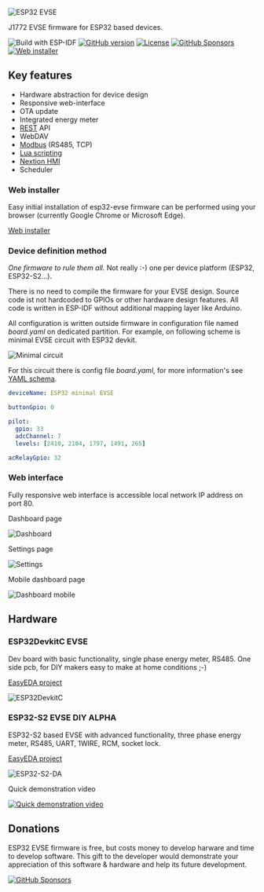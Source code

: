 ![ESP32 EVSE](https://github.com/dzurikmiroslav/esp32-evse/wiki/images/logo-full.svg)

J1772 EVSE firmware for ESP32 based devices.

![Build with ESP-IDF](https://github.com/dzurikmiroslav/esp32-evse/workflows/Build%20with%20ESP-IDF/badge.svg)
[![GitHub version](https://img.shields.io/github/release/dzurikmiroslav/esp32-evse.svg)](https://github.com/dzurikmiroslav/esp32-evse/releases/latest)
[![License](https://img.shields.io/github/license/dzurikmiroslav/esp32-evse.svg)](LICENSE.md)
[![GitHub Sponsors](https://img.shields.io/badge/donate-GitHub_Sponsors-blue)](https://github.com/sponsors/dzurikmiroslav)
[![Web installer](https://img.shields.io/badge/web-installer-green?style=flat&logo=googlechrome&logoColor=lightgrey)](https://dzurikmiroslav.github.io/esp32-evse/web-installer)

## Key features
 - Hardware abstraction for device design
 - Responsive web-interface
 - OTA update
 - Integrated energy meter
 - [REST](https://github.com/dzurikmiroslav/esp32-evse/wiki/Rest) API
 - WebDAV
 - [Modbus](https://github.com/dzurikmiroslav/esp32-evse/wiki/Modbus) (RS485, TCP)
 - [Lua scripting](https://github.com/dzurikmiroslav/esp32-evse/wiki/Lua)
 - [Nextion HMI](https://github.com/dzurikmiroslav/esp32-evse/wiki/Nextion)
 - Scheduler

### Web installer

Easy initial installation of esp32-evse firmware can be performed using your browser (currently Google Chrome or Microsoft Edge).

[ Web installer](https://dzurikmiroslav.github.io/esp32-evse/web-installer)

### Device definition method

_One firmware to rule them all._ Not really :-) one per device platform (ESP32, ESP32-S2...).

There is no need to compile the firmware for your EVSE design.
Source code ist not hardcoded to GPIOs or other hardware design features.
All code is written in ESP-IDF without additional mapping layer like Arduino.

All configuration is written outside firmware in configuration file named _board.yaml_ on dedicated partition.
For example, on following scheme is minimal EVSE circuit with ESP32 devkit.

![Minimal circuit](https://github.com/dzurikmiroslav/esp32-evse/wiki/images/minimal-circuit.png)

For this circuit there is config file _board.yaml_, for more information's see [YAML schema](board-config/board-config-schema-1.json).

```yaml
deviceName: ESP32 minimal EVSE

buttonGpio: 0

pilot:
  gpio: 33
  adcChannel: 7
  levels: [2410, 2104, 1797, 1491, 265]

acRelayGpio: 32
```

### Web interface

Fully responsive web interface is accessible local network IP address on port 80.

Dashboard page

![Dashboard](https://github.com/dzurikmiroslav/esp32-evse/wiki/images/web-dashboard.png) 

Settings page

![Settings](https://github.com/dzurikmiroslav/esp32-evse/wiki/images/web-settings.png)

Mobile dashboard page

![Dashboard mobile](https://github.com/dzurikmiroslav/esp32-evse/wiki/images/web-dashboard-mobile.png)

## Hardware

### ESP32DevkitC EVSE

Dev board with basic functionality, single phase energy meter, RS485. One side pcb, for DIY makers easy to make at home conditions ;-)

[EasyEDA project](https://oshwlab.com/dzurik.miroslav/esp32-devkit-evse)

![ESP32DevkitC](https://github.com/dzurikmiroslav/esp32-evse/wiki/images/esp32devkitc.jpg)

### ESP32-S2 EVSE DIY ALPHA

ESP32-S2 based EVSE with advanced functionality, three phase energy meter, RS485, UART, 1WIRE, RCM, socket lock.

[EasyEDA project](https://oshwlab.com/dzurik.miroslav/esp32s2-diy-evse)

![ESP32-S2-DA](https://github.com/dzurikmiroslav/esp32-evse/wiki/images/esp32s2da.jpg)

Quick demonstration video

[![Quick demonstration video](https://img.youtube.com/vi/r6YkWEet1aA/hqdefault.jpg)](https://www.youtube.com/shorts/r6YkWEet1aA)

## Donations

ESP32 EVSE firmware is free, but costs money to develop harware and time to develop software.
This gift to the developer would demonstrate your appreciation of this software & hardware and help its future development.

[![GitHub Sponsors](https://img.shields.io/badge/donate-GitHub_Sponsors-blue)](https://github.com/sponsors/dzurikmiroslav)
